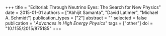+++
title = "Editorial: Through Neutrino Eyes: The Search for New Physics"
date = 2015-01-01
authors = ["Abhijit Samanta", "David Latimer", "Michael A. Schmidt"]
publication_types = ["2"]
abstract = ""
selected = false
publication = "*Advances in High Energy Physics*"
tags = ["other"]
doi = "10.1155/2015/875185"
+++

